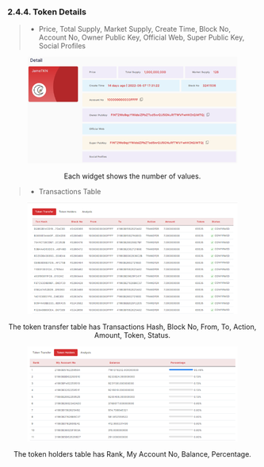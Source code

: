 ### 2.4.4. Token Details

> -	Price, Total Supply, Market Supply, Create Time, Block No, Account No, Owner Public Key, Official Web,  Super Public Key, Social Profiles                                        

<figure><img src="../../../../../../.gitbook/assets/finl-scan/token-details.png" alt=""><figcaption></figcaption></figure>
<center>Each widget shows the number of values.</center>

> -	Transactions Table
                                
<figure><img src="../../../../../../.gitbook/assets/finl-scan/token-tables.png" alt=""><figcaption></figcaption></figure>
<center>The token transfer table has Transactions Hash, Block No, From, To, Action, Amount, Token, Status.</center>

<figure><img src="../../../../../../.gitbook/assets/finl-scan/token-tables2.png" alt=""><figcaption></figcaption></figure>
<center>The token holders table has Rank, My Account No, Balance, Percentage.</center>